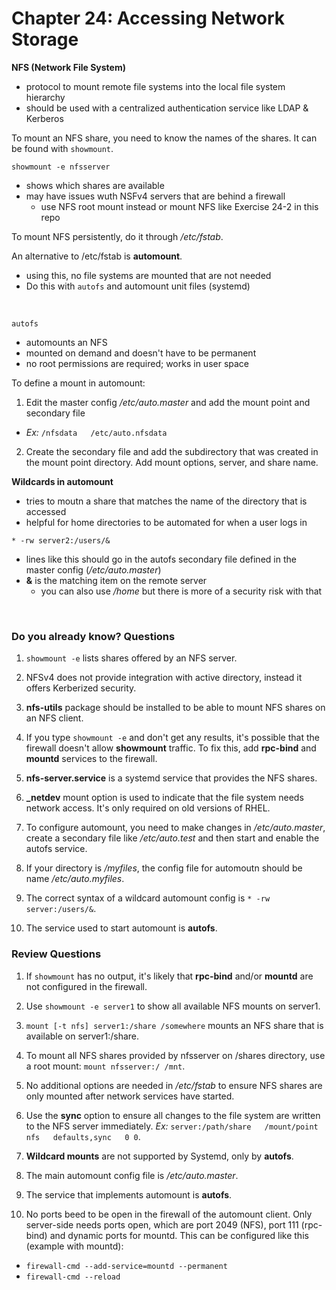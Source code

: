 # Chapter 24: Accessing Network Storage

**NFS (Network File System)**
- protocol to mount remote file systems into the local file system hierarchy
- should be used with a centralized authentication service like LDAP & Kerberos

To mount an NFS share, you need to know the names of the shares. It can be found with `showmount`.

`showmount -e nfsserver`
- shows which shares are available
- may have issues wuth NSFv4 servers that are behind a firewall
   - use NFS root mount instead or mount NFS like Exercise 24-2 in this repo

To mount NFS persistently, do it through */etc/fstab*.

An alternative to /etc/fstab is **automount**.
- using this, no file systems are mounted that are not needed
- Do this with `autofs` and automount unit files (systemd)

<br />

`autofs`
- automounts an NFS
- mounted on demand and doesn't have to be permanent
- no root permissions are required; works in user space

To define a mount in automount:
1. Edit the master config */etc/auto.master* and add the mount point and secondary file
  - *Ex:* `/nfsdata   /etc/auto.nfsdata`
2. Create the secondary file and add the subdirectory that was created in the mount point directory. Add mount options, server, and share name.


**Wildcards in automount**
- tries to moutn a share that matches the name of the directory that is accessed
- helpful for home directories to be automated for when a user logs in

`* -rw server2:/users/&`
- lines like this should go in the autofs secondary file defined in the master config (*/etc/auto.master*)
- **&** is the matching item on the remote server
  - you can also use */home* but there is more of a security risk with that

<br />

### Do you already know? Questions

1. `showmount -e` lists shares offered by an NFS server.

2. NFSv4 does not provide integration with active directory, instead it offers Kerberized security.

3. **nfs-utils** package should be installed to be able to mount NFS shares on an NFS client.

4. If you type `showmount -e` and don't get any results, it's possible that the firewall doesn't allow **showmount** traffic. To fix this, add **rpc-bind** and **mountd** services to the firewall. 

5. **nfs-server.service** is a systemd service that provides the NFS shares.

6. **_netdev** mount option is used to indicate that the file system needs network access. It's only required on old versions of RHEL.

7. To configure automount, you need to make changes in */etc/auto.master*, create a secondary file like */etc/auto.test* and then start and enable the autofs service.

8. If your directory is */myfiles*, the config file for automoutn should be name */etc/auto.myfiles*.

9. The correct syntax of a wildcard automount config is `* -rw server:/users/&`.

10. The service used to start automount is **autofs**.


### Review Questions

1. If `showmount` has no output, it's likely that **rpc-bind** and/or **mountd** are not configured in the firewall. 

2. Use `showmount -e server1` to show all available NFS mounts on server1. 

3. `mount [-t nfs] server1:/share /somewhere` mounts an NFS share that is available on server1:/share.

4. To mount all NFS shares provided by nfsserver on /shares directory, use a root mount: `mount nfsserver:/ /mnt`.

5. No additional options are needed in */etc/fstab* to ensure NFS shares are only mounted after network services have started.

6. Use the **sync** option to ensure all changes to the file system are written to the NFS server immediately. *Ex:* `server:/path/share   /mount/point   nfs   defaults,sync   0 0`.

7. **Wildcard mounts** are not supported by Systemd, only by **autofs**.

8. The main automount config file is */etc/auto.master*.

9. The service that implements automount is **autofs**.

10. No ports beed to be open in the firewall of the automount client. Only server-side needs ports open, which are port 2049 (NFS), port 111 (rpc-bind) and dynamic ports for mountd. This can be configured like this (example with mountd):
- `firewall-cmd --add-service=mountd --permanent`
- `firewall-cmd --reload`

